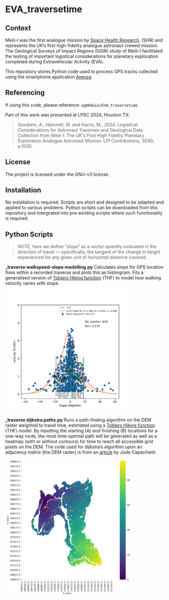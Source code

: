 # EVA_traversetime

## Context
Meili-I was the first analogue  mission by [Space Health Research](https://spacehealthresearch.com/). (SHR) and represents the UK’s first high-fidelity analogue astronaut crewed mission. The Geological Surveys of Impact Regions (GSIR) study of Meili-I facilitated the testing of important logistical considerations for planetary exploration completed during Extravehicular Activity (EVA). 

This repository stores Python code used to process GPS tracks collected using the smartphone application [Avenza](https://www.avenza.com/avenza-maps/).

## Referencing
If using this code, please reference: ``ag00dwin/EVA_traversetime`` 

Part of this work was presented at LPSC 2024, Houston TX: 
>Goodwin, A., Hammet, M. and Harris, M., 2024. Logistical Considerations for Astronaut Traverses and Geological Data Collection from Meili-I: The UK's First High Fidelity Planetary Exploration Analogue Astronaut Mission. LPI Contributions, 3040, p.1030.

## License
The project is licensed under the GNU-v3 license.

## Installation 
No installation is required. Scripts are short and designed to be adapted and applied to various problems. Python scripts can be downloaded from this repository and intergrated into pre-existing scripts where such functionality is required.

## Python Scripts
>NOTE, here we define “slope” as a vector quantity evaluated in the direction of travel — specifically, the tangent of the change in height experienced for any given unit of horizontal distance covered. 

**_traverse walkspeed-slope modelling.py** 
Calculates slope for GPS location fixes within a recorded traverse and plots this as historgram. Fits a generalised version of [Toblers Hiking function](https://en.wikipedia.org/wiki/Tobler%27s_hiking_function) (THF) to model how walking velocity varies with slope. 

<img src="https://github.com/ag00dwin/EVA_traversetime/blob/main/_output/120.png" width="400">

**_traverse dijkstra paths.py** 
Runs a path-finding algorithm on the DEM raster weighted to travel time, estimated using a [Toblers Hiking function](https://en.wikipedia.org/wiki/Tobler%27s_hiking_function) (THF) model. By inputting the starting (A) and finishing (B) locations for a one-way route, the most time-optmial path will be generated as well as a heatmap (with or without contours) for time to reach all accessible grid pixels on the DEM. The code used for dijkstra’s algorithm upon an adjacency matrix (the DEM raster) is from an [article](https://judecapachietti.medium.com/dijkstras-algorithm-for-adjacency-matrix-in-python-a0966d7093e8) by Jude Capachietti. 

<img src="https://github.com/ag00dwin/EVA_traversetime/blob/main/_output/(170054%2C%20708814)_contour.png" width="400">
